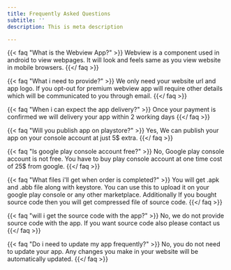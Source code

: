 ```yaml
---
title: Frequently Asked Questions
subtitle: ''
description: This is meta description

---
```

{{< faq "What is the Webview App?" >}} Webview is a component used in android to view webpages. It will look and feels same as you view website in mobile browsers. {{</ faq >}}

{{< faq "What i need to provide?" >}} We only need your website url and app logo. If you opt-out for premium webview app will require other details which will be communicated to you through email. {{</ faq >}}

{{< faq "When i can expect the app delivery?" >}} Once your payment is confirmed we will delivery your app within 2 working days  {{</ faq >}}

{{< faq "Will you publish app on playstore?" >}} Yes, We can publish your app on your console account at just 5$ extra. {{</ faq >}}

{{< faq "Is google play console account free?" >}} No, Google play console account is not free. You have to buy play console account at one time cost of 25$ from google. {{</ faq >}}

{{< faq "What files i'll get when order is completed?" >}}
You will get .apk and .abb file along with keystore. You can use this to upload it on your google play console or any other marketplace. Additionally If you bought source code then you will get compressed file of source code.
{{</ faq >}}

{{< faq "will i get the source code with the app?" >}} No, we do not provide source code with the app. If you want source code also please contact us {{</ faq >}}

{{< faq "Do i need to update my app frequently?" >}} No, you do not need to update your app. Any changes you make in your website will be automatically updated. {{</ faq >}}